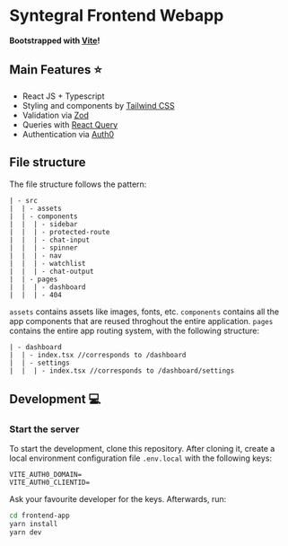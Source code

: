 # Syntegral Frontend Webapp

**Bootstrapped with [Vite](https://vitejs.dev/)!**

## Main Features ⭐

- React JS + Typescript
- Styling and components by [Tailwind CSS](https://tailwindcss.com/)
- Validation via [Zod](https://zod.dev/)
- Queries with [React Query](https://react-query-v3.tanstack.com/)
- Authentication via [Auth0](https://auth0.com/)

## File structure

The file structure follows the pattern:

```
| - src
|  | - assets
|  | - components
|  |  | - sidebar
|  |  | - protected-route
|  |  | - chat-input
|  |  | - spinner
|  |  | - nav
|  |  | - watchlist
|  |  | - chat-output
|  | - pages
|  |  | - dashboard
|  |  | - 404
```

`assets` contains assets like images, fonts, etc.
`components` contains all the app components that are reused throghout the entire application.
`pages` contains the entire app routing system, with the following structure:

```
| - dashboard
|  | - index.tsx //corresponds to /dashboard
|  | - settings
|  |  | - index.tsx //corresponds to /dashboard/settings

```

## Development 💻

### Start the server

To start the development, clone this repository.
After cloning it, create a local environment configuration file `.env.local` with the following keys:

```
VITE_AUTH0_DOMAIN=
VITE_AUTH0_CLIENTID=
```

Ask your favourite developer for the keys.
Afterwards, run:

```bash
cd frontend-app
yarn install
yarn dev
```
